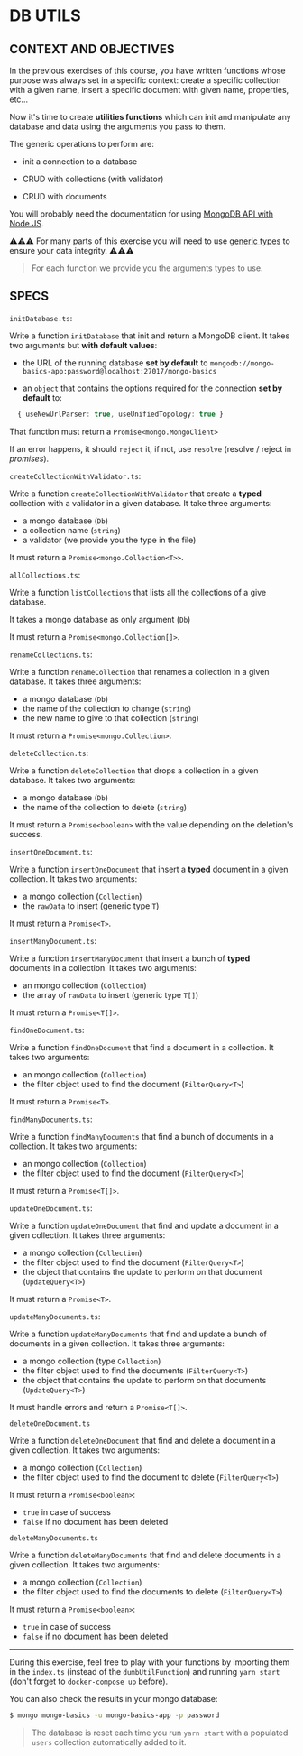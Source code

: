 # DB UTILS

## CONTEXT AND OBJECTIVES

In the previous exercises of this course, you have written functions whose purpose was always set in a specific context: create a specific collection with a given name, insert a specific document with given name, properties, etc...

Now it's time to create **utilities functions** which can init and manipulate any database and data using the arguments you pass to them. 

The generic operations to perform are:

- init a connection to a database

- CRUD with collections (with validator)

- CRUD with documents

You will probably need the documentation for using [MongoDB API with Node.JS](http://mongodb.github.io/node-mongodb-native/3.5/api/).

⚠️⚠️⚠️ For many parts of this exercise you will need to use [generic types](https://www.typescriptlang.org/docs/handbook/generics.html) to ensure your data integrity. ⚠️⚠️⚠️

> For each function we provide you the arguments types to use.

## SPECS

`initDatabase.ts`:

Write a function `initDatabase` that init and return a MongoDB client. It takes two arguments but **with default values**:

- the URL of the running database **set by default** to `mongodb://mongo-basics-app:password@localhost:27017/mongo-basics`

- an `object` that contains the options required for the connection **set by default** to:
```typescript
  { useNewUrlParser: true, useUnifiedTopology: true }
```

That function must return a `Promise<mongo.MongoClient>`

If an error happens, it should `reject` it, if not, use `resolve` (resolve / reject in _promises_).

`createCollectionWithValidator.ts`:

Write a function `createCollectionWithValidator` that create a **typed** collection with a validator in a given database. It take three arguments:

- a mongo database (`Db`)
- a collection name (`string`) 
- a validator (we provide you the type in the file)

It must return a `Promise<mongo.Collection<T>>`.

`allCollections.ts`:

Write a function `listCollections` that lists all the collections of a give database. 

It takes a mongo database as only argument (`Db`)

It must return a `Promise<mongo.Collection[]>`.

`renameCollections.ts`:

Write a function `renameCollection` that renames a collection in a given database. It takes three arguments:

- a mongo database (`Db`)
- the name of the collection to change (`string`)
- the new name to give to that collection (`string`)

It must return a `Promise<mongo.Collection>`.

`deleteCollection.ts`:

Write a function `deleteCollection` that drops a collection in a given database. It takes two arguments:

- a mongo database (`Db`)
- the name of the collection to delete (`string`)

It must return a `Promise<boolean>` with the value depending on the deletion's success.

`insertOneDocument.ts`:

Write a function `insertOneDocument` that insert a **typed** document in a given collection. It takes two arguments:

- a mongo collection (`Collection`)
- the `rawData` to insert (generic type `T`)

It must return a `Promise<T>`.

`insertManyDocument.ts`:

Write a function `insertManyDocument` that insert a bunch of **typed** documents in a collection. It takes two arguments:

- an mongo collection (`Collection`)
- the array of `rawData` to insert (generic type `T[]`)

It must return a `Promise<T[]>`.

`findOneDocument.ts`:

Write a function `findOneDocument` that find a document in a collection. It takes two arguments:

- an mongo collection (`Collection`)
- the filter object used to find the document (`FilterQuery<T>`)

It must return a `Promise<T>`.

`findManyDocuments.ts`:

Write a function `findManyDocuments` that find a bunch of documents in a collection. It takes two arguments:

- an mongo collection (`Collection`)
- the filter object used to find the document (`FilterQuery<T>`)

It must return a `Promise<T[]>`.

`updateOneDocument.ts`:

Write a function `updateOneDocument` that find and update a document in a given collection. It takes three arguments:

- a mongo collection (`Collection`)
- the filter object used to find the document (`FilterQuery<T>`)
- the object that contains the update to perform on that document (`UpdateQuery<T>`)

It must return a `Promise<T>`.

`updateManyDocuments.ts`:

Write a function `updateManyDocuments` that find and update a bunch of documents in a given collection. It takes three arguments:

- a mongo collection (type `Collection`)
- the filter object used to find the documents (`FilterQuery<T>`)
- the object that contains the update to perform on that documents (`UpdateQuery<T>`)

It must handle errors and return a `Promise<T[]>`.

`deleteOneDocument.ts`

Write a function `deleteOneDocument` that find and delete a document in a given collection. It takes two arguments:

- a mongo collection (`Collection`)
- the filter object used to find the document to delete (`FilterQuery<T>`)

It must return a `Promise<boolean>`: 

- `true` in case of success
- `false` if no document has been deleted

`deleteManyDocuments.ts`

Write a function `deleteManyDocuments` that find and delete documents in a given collection. It takes two arguments:

- a mongo collection (`Collection`)
- the filter object used to find the documents to delete (`FilterQuery<T>`)

It must return a `Promise<boolean>`: 

- `true` in case of success
- `false` if no document has been deleted

---

During this exercise, feel free to play with your functions by importing them in the `index.ts` (instead of the `dumbUtilFunction`) and running `yarn start` (don't forget to `docker-compose up` before).

You can also check the results in your mongo database:

```bash
$ mongo mongo-basics -u mongo-basics-app -p password
```

>  The database is reset each time you run `yarn start` with a populated `users` collection automatically added to it.
